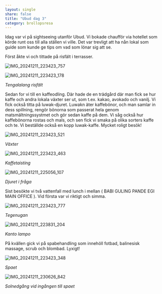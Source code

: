 ```yaml
---
layout: single
share: false
title: "Ubud dag 3"
category: brollopsresa
---
```


Idag var vi på sightseeing utanför Ubud. Vi bokade chaufför via hotellet som körde runt oss till alla ställen vi ville. Det var trevligt att ha nån lokal som guide som kunde ge tips om vad som lönar sig att se.

Först åkte vi och tittade på risfält i terrasser.

![IMG_20241211_223423_757](https://github.com/user-attachments/assets/c794f26d-2c23-4dbb-9dd5-226fe7220a0f)

![IMG_20241211_223423_178](https://github.com/user-attachments/assets/4364081c-89b6-4844-9030-31ed5ab53509)

_Tengalalang risfält_

Sedan for vi till en kaffeodling. Där hade de en trädgård där man fick se hur kaffe och andra lokala växter ser ut, som t.ex. kakao, avokado och vanilj. Vi fick också titta på luwak-djuret. Luwakn äter kaffebönor, och man samlar in dess spillning, rengör bönorna som passerat hela genom matsmältningssystmet och gör sedan kaffe på dem. Vi såg också hur kaffebönorna rostas och mals, och sen fick vi smaka på olika sorters kaffe och te. Vi beställde också en kopp luwak-kaffe. Mycket roligt besök!

![IMG_20241211_223423_521](https://github.com/user-attachments/assets/690523c3-cd92-47d6-878e-4c6a5c3550d0)

_Växter_

![IMG_20241211_223423_463](https://github.com/user-attachments/assets/e6c404d9-9c7c-4c67-8f11-7cdc4b7795b6)

_Kaffetaisting_

![IMG_20241211_225056_107](https://github.com/user-attachments/assets/d1b27b9a-0135-4cec-a16a-d42e87d2f67a)


_Djuret i fråga_


Sist besökte vi två vattenfall med lunch i mellan ( BABI GULING PANDE EGI MAIN OFFICE ). Vid första var vi riktigt och simma.

 ![IMG_20241211_223423_777](https://github.com/user-attachments/assets/fa1a414a-5bac-44a6-8fb0-1c1e7fa4224c)

_Tegenugan_
 
![IMG_20241211_223831_204](https://github.com/user-attachments/assets/a4e5727b-9986-46f3-a677-35e301643020)

_Kanto lampo_

På kvällen gick vi på spabehandling som innehöll fotbad, balinesisk massage, scrub och blombad. Lyxigt!

![IMG_20241211_223423_348](https://github.com/user-attachments/assets/2c38c6b6-bdc5-484e-8360-784de00841f1)


_Spaet_

![IMG_20241211_230626_842](https://github.com/user-attachments/assets/20090eb3-ec41-423d-bf3a-94aae9fd019b)


_Solnedgång vid ingången till spaet_

 
